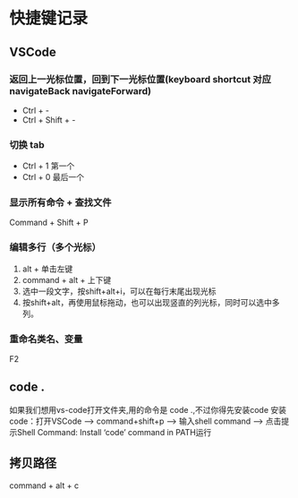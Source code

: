 # 快捷键记录
## VSCode
### 返回上一光标位置，回到下一光标位置(keyboard shortcut 对应 navigateBack navigateForward)
* Ctrl + -
* Ctrl + Shift + -

### 切换 tab
* Ctrl + 1 第一个
* Ctrl + 0 最后一个

### 显示所有命令 + 查找文件
Command + Shift + P

### 编辑多行（多个光标）
1. alt + 单击左键
2. command + alt + 上下键
3. 选中一段文字，按shift+alt+i，可以在每行末尾出现光标
4. 按shift+alt，再使用鼠标拖动，也可以出现竖直的列光标，同时可以选中多列。

### 重命名类名、变量
F2
## code .
如果我们想用vs-code打开文件夹,用的命令是 code .,不过你得先安装code
安装code：打开VSCode –> command+shift+p –> 输入shell command –> 点击提示Shell Command: Install ‘code’ command in PATH运行

## 拷贝路径
command + alt + c